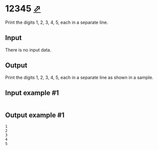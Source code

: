 # 12345 [⬀](https://www.e-olymp.com/en/problems/990)

Print the digits 1, 2, 3, 4, 5, each in a separate line.

## Input
There is no input data.

## Output
Print the digits 1, 2, 3, 4, 5, each in a separate line as shown in a sample.

## Input example #1
```
```

## Output example #1
```
1
2
3
4
5
```
